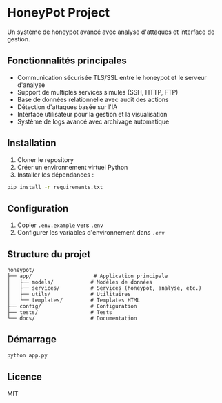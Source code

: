 # HoneyPot Project

Un système de honeypot avancé avec analyse d'attaques et interface de gestion.

## Fonctionnalités principales

- Communication sécurisée TLS/SSL entre le honeypot et le serveur d'analyse
- Support de multiples services simulés (SSH, HTTP, FTP)
- Base de données relationnelle avec audit des actions
- Détection d'attaques basée sur l'IA
- Interface utilisateur pour la gestion et la visualisation
- Système de logs avancé avec archivage automatique

## Installation

1. Cloner le repository
2. Créer un environnement virtuel Python
3. Installer les dépendances :
```bash
pip install -r requirements.txt
```

## Configuration

1. Copier `.env.example` vers `.env`
2. Configurer les variables d'environnement dans `.env`

## Structure du projet

```
honeypot/
├── app/                    # Application principale
│   ├── models/            # Modèles de données
│   ├── services/          # Services (honeypot, analyse, etc.)
│   ├── utils/             # Utilitaires
│   └── templates/         # Templates HTML
├── config/                # Configuration
├── tests/                 # Tests
└── docs/                  # Documentation
```

## Démarrage

```bash
python app.py
```

## Licence

MIT 